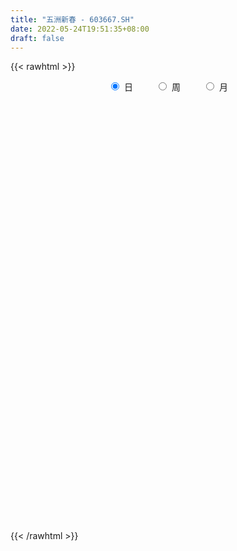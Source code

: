 ```yaml
---
title: "五洲新春 - 603667.SH"
date: 2022-05-24T19:51:35+08:00
draft: false
---
```

{{< rawhtml >}}
    <div style="text-align: center">
        <label style="padding: 1rem;"><input style="margin-right: .5rem" type="radio" name="period" value="D" checked onclick="period_change(this)">日</label>
        <label style="padding: 1rem;"><input style="margin-right: .5rem" type="radio" name="period" value="W" onclick="period_change(this)">周</label>
        <label style="padding: 1rem;"><input style="margin-right: .5rem" type="radio" name="period" value="M" onclick="period_change(this)">月</label>
    </div>
    <div id="chart" style="height: 700px;"></div> 
    <script type="text/javascript">
        const D_v = [14405.82,52917.97,49192.24,45129.7,20971.7,18508.97,27600.0,15581.62,13447.3,18030.4,18756.28,11109.2,19448.7,13834.33,9011.2,13556.2,10183.4,6916.2,11558.0,7310.43,116715.92,103038.56,59748.4,29588.2,23514.52,19154.81,28254.35,28745.58,33419.3,25445.5,22536.7,17487.7,21949.9,47291.1,23005.89,11948.7,20063.2,22358.59,62956.05,137506.8,143639.03,115797.51,101931.18,78834.49,127270.33,60724.78,45147.67,38655.55,87677.75,66988.23,188752.9,153932.84,94423.22,68390.77,105600.18,77251.92,117211.28,77795.6,61441.78,125648.78,69052.98,46258.44,71164.83,115247.39,165103.28,76749.04,100123.33,84673.54,74655.09,57621.5,48310.84,127509.66,90773.05,71768.01,68421.46,58834.39,121221.2,159727.74,144413.99,106148.09,135613.25,204538.1,256586.6,139358.23,151545.82,117431.23,102500.15,226368.03,138152.2,175245.72,306385.68,138990.87,91937.17,153923.13,125075.69,78654.95,80782.58,73475.81,79167.26,128505.95,99652.74,92617.92,101108.87,114779.03,117469.29,69537.19,65241.08,85779.36,98648.13,92018.37,74060.05,124629.48,114948.25,188255.49,78707.28,199144.47,130069.27,58090.37,391000.03,327564.67,178147.65,163516.62,185399.95,90332.07,112371.95,108102.92,112201.29,155386.48,203534.24,295074.96,228582.83,174798.24,138695.6,111360.22,183129.29,149818.96,130606.78,108710.6,72204.43,87869.4,87885.2,67922.94,57950.55,106251.03,90392.09,53342.8,75062.8,62578.93,65763.02,52215.73,25024.0,33320.59,92573.42,113912.57,68527.56,49345.76,126049.39,160986.8,84879.1,97796.12,58331.38,66887.61,90666.3,39745.7,21531.66,28214.21,87260.52,45001.8,32720.55,48735.23,30946.73,58060.11,36533.54,35031.9,43126.8,45643.3,49866.99,40322.42,56446.92,41416.29,33048.0,33981.33,29005.02,28881.48,42376.16,43085.66,33727.3,17238.34,19559.7,26478.3,24704.3,40387.56,31232.8,59823.38,72546.98,32338.19,34488.4,28455.49,29775.31,25946.62,29955.3,16342.51,24120.97,54668.14,43493.28,34289.6,30453.68,29365.0,18797.25,94621.52,46620.92,31077.09,22023.6,25930.93,19011.43,16391.3,16101.2,13757.0,19219.0,19187.4,26076.5,26017.58,24866.42,14613.0,14420.6,22494.8,32935.83,19284.14,13535.8,16270.07,12963.6,22353.35,30853.55,27646.44,27189.3,29052.0,13626.7,97829.79,56650.02,54525.8,58266.48,32699.0,21045.12,25308.14,24236.1,26490.3,94997.05,71914.59,63249.1,40955.66]
const D_histogram = [0.0,0.030760114,0.0508653871,0.0706593945,0.0727350664,0.0609226066,0.0616009224,0.0586365284,0.0439912212,0.0208030074,0.0091275608,-0.0079190114,0.0014506687,-0.0032516375,-0.0114912463,-0.0108259114,-0.0171358867,-0.0224319472,-0.0167188503,-0.0194341614,0.0342746279,0.0752596585,0.0717433808,0.045371425,0.0180783799,0.0081901486,0.0084342548,0.0149970938,0.0091877599,-0.0047307947,-0.0076753964,-0.0125043553,-0.0131273377,0.0074556046,0.0051343099,0.0000542466,0.0094656383,0.0114906424,0.0406624903,0.1145836647,0.1683824326,0.2414645831,0.2692830895,0.2455993489,0.1864877081,0.1352858279,0.087588316,0.041197142,0.0547604813,0.1299552142,0.1935925663,0.1747329807,0.1232634341,0.0467518291,0.0056737262,-0.0461546087,-0.0310612514,-0.0749368298,-0.0958662708,-0.1547047005,-0.1840889611,-0.2058155044,-0.1815673509,-0.0866026128,-0.0203798135,0.0116395038,0.0383846529,0.0399128916,0.0529061727,0.0371840919,0.0233485052,0.0879486012,0.1004827417,0.1088529944,0.0973339298,0.0820269275,0.1141007827,0.0277881681,-0.0976329986,-0.1201539533,-0.0492830124,0.0848176098,0.1402835435,0.1764206126,0.2019753206,0.1737867056,0.2406297434,0.2487506954,0.3422412061,0.494407741,0.5383159709,0.5886988693,0.4394077582,0.2560287501,0.1005187261,-0.0340678052,-0.1962702487,-0.2347289871,-0.3755950216,-0.494549928,-0.5726248961,-0.5743686226,-0.4528404044,-0.3946797619,-0.3101011098,-0.2324746064,-0.1678504413,-0.1794750473,-0.2563795874,-0.263009023,-0.278889422,-0.2467695391,-0.2801354916,-0.3483300534,-0.28146151,-0.2585226783,-0.2050191542,-0.0593908927,0.078406585,0.0494548569,0.0354556148,0.030205001,-0.0440224063,-0.0751668858,-0.1304725161,-0.1894290057,-0.1533394736,-0.0713446739,0.0895319786,0.3014235929,0.348424458,0.3730563194,0.3317484311,0.2785998633,0.2871894843,0.2874218429,0.2370763935,0.1456414211,0.0897112786,-0.0127134276,-0.1210128308,-0.1791780861,-0.2247989091,-0.1805193407,-0.1654028564,-0.1581316698,-0.1500549276,-0.1281529601,-0.1367322583,-0.1623788885,-0.1619087436,-0.1460010864,-0.0545482648,-0.0646428994,-0.0553842143,-0.0311634838,0.0216581563,0.0621463362,0.0543494424,0.00189519,-0.0381515891,-0.0739789204,-0.143405441,-0.1597255494,-0.1651525493,-0.1573474616,-0.2057551271,-0.198320914,-0.184541742,-0.1715546283,-0.1491429334,-0.1605877996,-0.1648457362,-0.1582565299,-0.1780384482,-0.1682341254,-0.1789450139,-0.1479382675,-0.0544195378,0.018618928,0.055166052,0.066161338,0.0342487986,0.0070316157,0.0243732628,0.0603825954,0.0945799994,0.110317231,0.1306383463,0.1320478811,0.1512234516,0.141893947,0.1461343317,0.1162050444,0.1248752073,0.1142418029,0.0918063369,0.0718748993,0.0288668941,-0.0302453593,-0.0726712104,-0.0748070869,-0.0737437035,-0.1165114714,-0.181691539,-0.1875269896,-0.1764928972,-0.132725282,-0.0149114244,0.05255009,0.0962826942,0.103485195,0.0973887302,0.0766725832,0.0483425015,0.035122203,0.0147546339,-0.0007623368,-0.0022130574,-0.0311423002,-0.0591144575,-0.0880765347,-0.0763731389,-0.0734442156,-0.0645139272,-0.0834138547,-0.0553968527,-0.0152700812,-0.0008925041,-0.0212746311,-0.0253122684,-0.0845683384,-0.1534371972,-0.1426846223,-0.1499120595,-0.1230161013,-0.0318276237,0.0662325015,0.1243794364,0.1880012744,0.236612958,0.2682617377,0.2850934638,0.2770661292,0.2787739988,0.2769243212,0.3405955388,0.3799549904,0.3985943097,0.3462015263]
const D_fast = [0.0,0.0384501425,0.0712717624,0.1087306184,0.1289900568,0.1324082488,0.1484867951,0.1601815332,0.1565340314,0.1385465694,0.129153013,0.110126688,0.1198590352,0.1143438197,0.1032313993,0.1011902563,0.0905963094,0.079692262,0.0812256464,0.0736517949,0.1359292412,0.1957291865,0.2101487539,0.1951196544,0.1723462042,0.1645055102,0.16685818,0.1771702924,0.1736578986,0.1585566453,0.1536931945,0.1457381467,0.1418333299,0.1642801733,0.1632424561,0.1581759545,0.1699537558,0.1748514205,0.2141888909,0.3167559815,0.4126503576,0.5460986538,0.6412379326,0.6789540293,0.6664643155,0.6490838923,0.6232834594,0.5871915708,0.6144450306,0.722128567,0.8341640606,0.8589877202,0.8383340321,0.7735103844,0.7338507131,0.6704837259,0.6778117705,0.6152019846,0.570305976,0.4727913712,0.3973848703,0.3242044508,0.3030607666,0.3763748515,0.4375026974,0.4724318907,0.508773203,0.5202796647,0.5464994889,0.5400734311,0.5320749706,0.618662217,0.6563170429,0.6919005442,0.7047149621,0.7099146917,0.7705137425,0.6911481699,0.5413187536,0.4887593105,0.5473094983,0.702614523,0.7931513426,0.8733935649,0.949442103,0.9647001644,1.091700638,1.1620092639,1.3410600761,1.6168285463,1.7953157688,1.9928733846,1.9534342131,1.8340623925,1.70368205,1.5605785673,1.3493085617,1.2521675765,1.0174027866,0.7748103982,0.5535792061,0.4082433239,0.416561441,0.3760521431,0.3831055178,0.4026133695,0.4252749244,0.3687815565,0.2277821195,0.1554004282,0.0697976737,0.0402251718,-0.0631746536,-0.2184517288,-0.2219485628,-0.2636404007,-0.2613916652,-0.1306111269,0.0267879971,0.0101999832,0.0050646449,0.0073652813,-0.0778677276,-0.1278039285,-0.2157276879,-0.3220414289,-0.3242867652,-0.260128134,-0.0768684869,0.2103790257,0.3444860053,0.4623819465,0.5040111661,0.5205125641,0.6008995561,0.6729873754,0.6819110244,0.6268864073,0.5933840844,0.4877810213,0.3492284104,0.2462686337,0.1444480834,0.1435978166,0.1173635868,0.085101856,0.0556648662,0.0455285937,0.002766231,-0.0634751214,-0.1034821624,-0.1240747768,-0.0462590213,-0.0725143808,-0.0771017493,-0.0606718898,-0.0024357105,0.0535890534,0.0593795202,0.0073990652,-0.0421856111,-0.0965076724,-0.2017855533,-0.2580370491,-0.3047521863,-0.336283964,-0.4361304113,-0.4782764266,-0.5106326902,-0.5405342335,-0.5554082719,-0.6070000881,-0.6524694588,-0.6854443849,-0.7497359153,-0.7819901238,-0.8374372659,-0.8434150864,-0.763501241,-0.6858080432,-0.6354694063,-0.6079337858,-0.6312841255,-0.6567434044,-0.6333084417,-0.5822034602,-0.5243610563,-0.4810445171,-0.4280638152,-0.3936423101,-0.3366608766,-0.3105168946,-0.2697429269,-0.2706209531,-0.2307319884,-0.2128049421,-0.2122888238,-0.2142515366,-0.2500428183,-0.3167164115,-0.3773100652,-0.3981477134,-0.4155202559,-0.4874158916,-0.598018844,-0.650736042,-0.6838251739,-0.6732388793,-0.5591528777,-0.4785538408,-0.4107505631,-0.3776767635,-0.3594260458,-0.360974047,-0.3772185033,-0.381658251,-0.3983371617,-0.4140447166,-0.4160487016,-0.4527635194,-0.495514291,-0.5464955019,-0.5538853908,-0.5693175215,-0.5765157148,-0.616269106,-0.6021013173,-0.565792066,-0.5516376149,-0.5773383998,-0.5877041041,-0.6681022588,-0.7753304169,-0.8002489975,-0.8449544497,-0.8488125167,-0.7655809451,-0.6509626945,-0.5617209005,-0.4510987439,-0.3433338207,-0.2446196066,-0.1565145146,-0.0952753169,-0.0238739476,0.043507455,0.1923275574,0.3266757566,0.4449636533,0.4791212515]
const D_slow = [0.0,0.0076900285,0.0204063753,0.0380712239,0.0562549905,0.0714856421,0.0868858727,0.1015450048,0.1125428101,0.117743562,0.1200254522,0.1180456994,0.1184083665,0.1175954572,0.1147226456,0.1120161677,0.1077321961,0.1021242093,0.0979444967,0.0930859563,0.1016546133,0.1204695279,0.1384053731,0.1497482294,0.1542678243,0.1563153615,0.1584239252,0.1621731986,0.1644701386,0.16328744,0.1613685909,0.158242502,0.1549606676,0.1568245687,0.1581081462,0.1581217079,0.1604881175,0.1633607781,0.1735264006,0.2021723168,0.244267925,0.3046340707,0.3719548431,0.4333546804,0.4799766074,0.5137980644,0.5356951434,0.5459944289,0.5596845492,0.5921733528,0.6405714943,0.6842547395,0.715070598,0.7267585553,0.7281769869,0.7166383347,0.7088730218,0.6901388144,0.6661722467,0.6274960716,0.5814738313,0.5300199552,0.4846281175,0.4629774643,0.4578825109,0.4607923869,0.4703885501,0.480366773,0.4935933162,0.5028893392,0.5087264655,0.5307136158,0.5558343012,0.5830475498,0.6073810323,0.6278877641,0.6564129598,0.6633600018,0.6389517522,0.6089132639,0.5965925108,0.6177969132,0.6528677991,0.6969729522,0.7474667824,0.7909134588,0.8510708946,0.9132585685,0.99881887,1.1224208053,1.256999798,1.4041745153,1.5140264549,1.5780336424,1.6031633239,1.5946463726,1.5455788104,1.4868965636,1.3929978082,1.2693603262,1.1262041022,0.9826119465,0.8694018454,0.770731905,0.6932066275,0.6350879759,0.5931253656,0.5482566038,0.4841617069,0.4184094512,0.3486870957,0.2869947109,0.216960838,0.1298783246,0.0595129472,-0.0051177224,-0.056372511,-0.0712202342,-0.0516185879,-0.0392548737,-0.03039097,-0.0228397197,-0.0338453213,-0.0526370427,-0.0852551718,-0.1326124232,-0.1709472916,-0.1887834601,-0.1664004654,-0.0910445672,-0.0039384527,0.0893256271,0.1722627349,0.2419127008,0.3137100718,0.3855655325,0.4448346309,0.4812449862,0.5036728058,0.5004944489,0.4702412412,0.4254467197,0.3692469925,0.3241171573,0.2827664432,0.2432335257,0.2057197938,0.1736815538,0.1394984892,0.0989037671,0.0584265812,0.0219263096,0.0082892434,-0.0078714814,-0.021717535,-0.0295084059,-0.0240938669,-0.0085572828,0.0050300778,0.0055038753,-0.004034022,-0.0225287521,-0.0583801123,-0.0983114997,-0.139599637,-0.1789365024,-0.2303752842,-0.2799555127,-0.3260909482,-0.3689796053,-0.4062653386,-0.4464122885,-0.4876237225,-0.527187855,-0.5716974671,-0.6137559984,-0.6584922519,-0.6954768188,-0.7090817033,-0.7044269712,-0.6906354583,-0.6740951238,-0.6655329241,-0.6637750202,-0.6576817045,-0.6425860556,-0.6189410558,-0.591361748,-0.5587021614,-0.5256901912,-0.4878843283,-0.4524108415,-0.4158772586,-0.3868259975,-0.3556071957,-0.3270467449,-0.3040951607,-0.2861264359,-0.2789097124,-0.2864710522,-0.3046388548,-0.3233406265,-0.3417765524,-0.3709044203,-0.416327305,-0.4632090524,-0.5073322767,-0.5405135972,-0.5442414533,-0.5311039308,-0.5070332573,-0.4811619585,-0.456814776,-0.4376466302,-0.4255610048,-0.416780454,-0.4130917956,-0.4132823798,-0.4138356441,-0.4216212192,-0.4363998336,-0.4584189672,-0.4775122519,-0.4958733059,-0.5120017877,-0.5328552513,-0.5467044645,-0.5505219848,-0.5507451108,-0.5560637686,-0.5623918357,-0.5835339203,-0.6218932196,-0.6575643752,-0.6950423901,-0.7257964154,-0.7337533214,-0.717195196,-0.6861003369,-0.6391000183,-0.5799467788,-0.5128813443,-0.4416079784,-0.3723414461,-0.3026479464,-0.2334168661,-0.1482679814,-0.0532792338,0.0463693436,0.1329197252]
const D_data = [['2021-05-13', 8.3409, 8.2425, 8.1933, 8.4097],['2021-05-14', 8.3015, 8.7245, 8.2425, 8.813],['2021-05-17', 8.8032, 8.7638, 8.6163, 9.0687],['2021-05-18', 8.636, 8.9212, 8.4589, 9.0294],['2021-05-19', 8.8622, 8.8228, 8.7638, 8.9901],['2021-05-20', 8.7638, 8.6851, 8.6753, 8.9114],['2021-05-21', 8.6753, 8.872, 8.5769, 8.9802],['2021-05-24', 8.8524, 8.8819, 8.754, 8.9999],['2021-05-25', 8.872, 8.7442, 8.7147, 8.8819],['2021-05-26', 8.7933, 8.5769, 8.5769, 8.7933],['2021-05-27', 8.5868, 8.6556, 8.5179, 8.7245],['2021-05-28', 8.6261, 8.5278, 8.5081, 8.6753],['2021-05-31', 8.5278, 8.8524, 8.4786, 8.9114],['2021-06-01', 8.8622, 8.7048, 8.6851, 8.8622],['2021-06-02', 8.7835, 8.636, 8.5868, 8.7835],['2021-06-03', 8.636, 8.7343, 8.5868, 8.8425],['2021-06-04', 8.7442, 8.636, 8.5966, 8.7442],['2021-06-07', 8.5966, 8.6163, 8.5573, 8.695],['2021-06-08', 8.6261, 8.754, 8.6261, 8.7933],['2021-06-09', 8.695, 8.6556, 8.6261, 8.7343],['2021-06-10', 8.6556, 9.5212, 8.6556, 9.5212],['2021-06-11', 9.5212, 9.6786, 9.413, 9.9835],['2021-06-15', 9.67, 9.3, 8.71, 9.73],['2021-06-16', 9.41, 9.0, 8.93, 9.42],['2021-06-17', 8.94, 8.89, 8.87, 9.17],['2021-06-18', 8.88, 9.04, 8.76, 9.09],['2021-06-21', 9.05, 9.17, 9.01, 9.28],['2021-06-22', 9.17, 9.3, 9.1, 9.38],['2021-06-23', 9.19, 9.18, 9.14, 9.51],['2021-06-24', 9.16, 9.05, 8.98, 9.16],['2021-06-25', 9.0, 9.16, 8.9, 9.26],['2021-06-28', 9.11, 9.13, 9.07, 9.25],['2021-06-29', 9.2, 9.18, 9.06, 9.36],['2021-06-30', 9.2, 9.52, 9.15, 9.59],['2021-07-01', 9.58, 9.31, 9.31, 9.6],['2021-07-02', 9.35, 9.28, 9.24, 9.43],['2021-07-05', 9.27, 9.5, 9.24, 9.55],['2021-07-06', 9.49, 9.47, 9.4, 9.64],['2021-07-07', 9.42, 9.94, 9.4, 9.98],['2021-07-08', 10.18, 10.87, 10.16, 10.88],['2021-07-09', 10.36, 11.11, 10.35, 11.4],['2021-07-12', 11.12, 11.9, 11.12, 12.08],['2021-07-13', 11.67, 11.86, 11.4, 12.04],['2021-07-14', 11.67, 11.49, 11.4, 12.19],['2021-07-15', 11.52, 11.06, 10.44, 11.69],['2021-07-16', 11.13, 11.06, 10.81, 11.27],['2021-07-19', 11.08, 11.0, 10.8, 11.3],['2021-07-20', 10.87, 10.89, 10.66, 10.99],['2021-07-21', 10.89, 11.67, 10.72, 11.85],['2021-07-22', 11.62, 12.84, 11.6, 12.84],['2021-07-23', 13.17, 13.29, 12.35, 13.47],['2021-07-26', 13.24, 12.62, 12.18, 13.24],['2021-07-27', 12.54, 12.24, 12.04, 12.8],['2021-07-28', 11.88, 11.75, 11.08, 12.18],['2021-07-29', 11.87, 12.0, 11.2, 12.0],['2021-07-30', 12.08, 11.7, 11.7, 12.47],['2021-08-02', 11.65, 12.51, 11.5, 12.69],['2021-08-03', 12.44, 11.75, 11.7, 12.51],['2021-08-04', 11.64, 11.89, 11.58, 11.96],['2021-08-05', 11.85, 11.19, 10.84, 11.85],['2021-08-06', 11.18, 11.27, 10.92, 11.39],['2021-08-09', 11.18, 11.15, 11.06, 11.33],['2021-08-10', 11.1, 11.65, 11.01, 11.68],['2021-08-11', 11.73, 12.82, 11.73, 12.82],['2021-08-12', 13.52, 12.92, 12.39, 13.52],['2021-08-13', 13.22, 12.82, 12.6, 13.35],['2021-08-16', 12.85, 13.0, 12.8, 13.47],['2021-08-17', 12.94, 12.86, 12.67, 13.5],['2021-08-18', 12.82, 13.15, 12.82, 13.48],['2021-08-19', 13.19, 12.89, 12.58, 13.24],['2021-08-20', 12.86, 12.93, 12.48, 13.15],['2021-08-23', 13.25, 14.17, 13.03, 14.18],['2021-08-24', 14.25, 13.88, 13.72, 14.3],['2021-08-25', 13.98, 14.05, 13.64, 14.26],['2021-08-26', 14.06, 13.96, 13.81, 14.44],['2021-08-27', 13.95, 14.0, 13.75, 14.14],['2021-08-30', 14.3, 14.81, 14.03, 14.84],['2021-08-31', 14.8, 13.33, 13.33, 14.8],['2021-09-01', 13.0, 12.33, 12.28, 13.24],['2021-09-02', 12.34, 13.22, 12.33, 13.33],['2021-09-03', 13.28, 14.54, 13.28, 14.54],['2021-09-06', 15.62, 15.99, 15.11, 15.99],['2021-09-07', 16.5, 15.7, 15.21, 16.88],['2021-09-08', 16.25, 15.93, 15.55, 16.37],['2021-09-09', 15.88, 16.22, 15.79, 17.28],['2021-09-10', 16.65, 15.8, 15.5, 16.87],['2021-09-13', 16.21, 17.38, 16.21, 17.38],['2021-09-14', 17.9, 17.17, 17.0, 18.56],['2021-09-15', 17.69, 18.89, 16.85, 18.89],['2021-09-16', 19.68, 20.78, 19.28, 20.78],['2021-09-17', 20.39, 20.54, 19.22, 21.84],['2021-09-22', 20.85, 21.52, 19.82, 21.66],['2021-09-23', 21.01, 19.37, 19.37, 21.34],['2021-09-24', 19.25, 18.54, 17.74, 19.36],['2021-09-27', 18.54, 18.34, 17.6, 19.15],['2021-09-28', 18.04, 18.07, 17.55, 18.58],['2021-09-29', 17.69, 17.05, 17.05, 18.4],['2021-09-30', 17.3, 18.1, 17.22, 18.3],['2021-10-08', 18.02, 16.29, 16.29, 18.02],['2021-10-11', 15.99, 15.7, 15.59, 17.28],['2021-10-12', 15.7, 15.42, 15.16, 16.48],['2021-10-13', 15.52, 15.85, 14.94, 16.24],['2021-10-14', 16.36, 17.44, 15.4, 17.44],['2021-10-15', 17.0, 16.91, 16.25, 17.8],['2021-10-18', 16.75, 17.45, 16.65, 17.86],['2021-10-19', 17.3, 17.68, 16.86, 17.86],['2021-10-20', 17.54, 17.83, 17.48, 18.5],['2021-10-21', 17.92, 16.96, 16.89, 18.1],['2021-10-22', 17.3, 15.8, 15.6, 17.3],['2021-10-25', 15.8, 16.31, 15.69, 16.51],['2021-10-26', 16.09, 15.97, 15.72, 16.9],['2021-10-27', 15.88, 16.45, 15.36, 16.75],['2021-10-28', 16.01, 15.45, 15.06, 16.3],['2021-10-29', 15.53, 14.51, 14.1, 15.78],['2021-11-01', 14.42, 15.96, 14.36, 15.96],['2021-11-02', 16.05, 15.44, 14.96, 17.05],['2021-11-03', 15.67, 15.84, 15.55, 16.33],['2021-11-04', 16.97, 17.42, 16.39, 17.42],['2021-11-05', 19.16, 18.09, 17.68, 19.16],['2021-11-08', 17.1, 16.34, 16.28, 17.36],['2021-11-09', 16.32, 16.44, 16.31, 17.28],['2021-11-10', 16.36, 16.52, 15.77, 16.76],['2021-11-11', 16.0, 15.43, 15.19, 16.19],['2021-11-12', 15.4, 15.63, 15.27, 15.75],['2021-11-15', 15.59, 15.0, 14.93, 16.0],['2021-11-16', 14.67, 14.5, 14.4, 14.98],['2021-11-17', 14.51, 15.47, 14.51, 15.6],['2021-11-18', 15.42, 16.25, 15.33, 16.47],['2021-11-19', 16.01, 17.88, 15.98, 17.88],['2021-11-22', 18.85, 19.67, 18.69, 19.67],['2021-11-23', 19.59, 18.56, 18.49, 19.67],['2021-11-24', 19.01, 18.77, 18.4, 19.1],['2021-11-25', 18.84, 18.2, 18.17, 19.18],['2021-11-26', 18.41, 18.07, 17.67, 18.46],['2021-11-29', 17.75, 18.99, 17.58, 19.25],['2021-11-30', 18.86, 19.19, 18.55, 19.25],['2021-12-01', 18.94, 18.69, 18.6, 19.88],['2021-12-02', 18.69, 18.01, 17.99, 18.81],['2021-12-03', 18.3, 18.22, 17.91, 18.58],['2021-12-06', 18.25, 17.31, 17.26, 18.4],['2021-12-07', 17.48, 16.68, 16.56, 17.64],['2021-12-08', 16.87, 16.8, 16.5, 17.13],['2021-12-09', 16.66, 16.57, 16.33, 16.85],['2021-12-10', 16.44, 17.58, 16.41, 17.96],['2021-12-13', 17.4, 17.28, 16.72, 17.84],['2021-12-14', 17.28, 17.15, 16.87, 17.48],['2021-12-15', 17.2, 17.11, 17.1, 17.88],['2021-12-16', 17.0, 17.28, 16.97, 17.74],['2021-12-17', 17.34, 16.85, 16.84, 17.4],['2021-12-20', 16.7, 16.44, 16.34, 17.0],['2021-12-21', 16.44, 16.58, 16.33, 16.67],['2021-12-22', 16.7, 16.7, 16.42, 16.9],['2021-12-23', 16.82, 17.86, 16.49, 18.08],['2021-12-24', 17.86, 16.76, 16.64, 18.34],['2021-12-27', 16.5, 16.95, 16.02, 17.36],['2021-12-28', 16.95, 17.19, 16.61, 17.28],['2021-12-29', 17.09, 17.75, 17.09, 18.74],['2021-12-30', 18.19, 17.88, 17.83, 18.88],['2021-12-31', 18.3, 17.41, 17.31, 18.33],['2022-01-04', 17.41, 16.71, 16.34, 17.47],['2022-01-05', 16.67, 16.6, 16.33, 17.27],['2022-01-06', 16.48, 16.4, 16.21, 16.73],['2022-01-07', 16.58, 15.6, 15.6, 16.58],['2022-01-10', 15.61, 15.9, 15.3, 15.96],['2022-01-11', 15.81, 15.83, 15.75, 16.08],['2022-01-12', 15.74, 15.85, 15.65, 16.01],['2022-01-13', 15.9, 14.86, 14.86, 15.95],['2022-01-14', 14.82, 15.25, 14.8, 15.39],['2022-01-17', 15.13, 15.19, 15.13, 15.43],['2022-01-18', 15.24, 15.06, 14.86, 15.43],['2022-01-19', 15.19, 15.09, 14.8, 15.34],['2022-01-20', 15.09, 14.51, 14.32, 15.1],['2022-01-21', 14.49, 14.36, 14.0, 14.49],['2022-01-24', 14.36, 14.3, 14.07, 14.5],['2022-01-25', 14.13, 13.72, 13.66, 14.41],['2022-01-26', 13.77, 13.84, 13.53, 14.2],['2022-01-27', 13.69, 13.35, 13.19, 13.85],['2022-01-28', 13.38, 13.7, 13.16, 14.13],['2022-02-07', 13.97, 14.64, 13.77, 14.8],['2022-02-08', 14.66, 14.72, 14.05, 14.8],['2022-02-09', 14.58, 14.49, 14.34, 14.79],['2022-02-10', 14.46, 14.25, 14.05, 14.71],['2022-02-11', 14.12, 13.6, 13.56, 14.12],['2022-02-14', 13.62, 13.42, 13.31, 13.71],['2022-02-15', 13.46, 13.87, 13.31, 14.06],['2022-02-16', 14.01, 14.19, 13.67, 14.39],['2022-02-17', 14.19, 14.33, 14.11, 14.54],['2022-02-18', 14.16, 14.23, 14.07, 14.35],['2022-02-21', 14.22, 14.4, 14.01, 14.45],['2022-02-22', 14.42, 14.25, 14.06, 14.65],['2022-02-23', 14.4, 14.57, 14.22, 14.58],['2022-02-24', 14.61, 14.29, 14.08, 14.96],['2022-02-25', 14.29, 14.5, 14.29, 14.75],['2022-02-28', 14.4, 14.05, 13.98, 14.59],['2022-03-01', 14.05, 14.52, 14.05, 14.8],['2022-03-02', 14.49, 14.32, 14.23, 14.62],['2022-03-03', 14.35, 14.12, 14.01, 14.44],['2022-03-04', 14.04, 14.06, 14.0, 14.2],['2022-03-07', 14.05, 13.6, 13.5, 14.05],['2022-03-08', 13.5, 13.08, 12.93, 13.67],['2022-03-09', 13.16, 12.93, 12.13, 13.2],['2022-03-10', 13.24, 13.21, 13.01, 13.31],['2022-03-11', 13.03, 13.14, 12.64, 13.25],['2022-03-14', 13.14, 12.35, 12.18, 13.15],['2022-03-15', 12.19, 11.6, 11.6, 12.29],['2022-03-16', 11.71, 11.94, 11.3, 11.98],['2022-03-17', 12.05, 11.95, 11.92, 12.48],['2022-03-18', 11.88, 12.31, 11.88, 12.35],['2022-03-21', 12.47, 13.54, 12.47, 13.54],['2022-03-22', 14.25, 13.35, 13.2, 14.25],['2022-03-23', 13.44, 13.34, 13.25, 13.82],['2022-03-24', 13.34, 13.03, 13.0, 13.41],['2022-03-25', 13.03, 12.88, 12.82, 13.16],['2022-03-28', 12.76, 12.63, 12.49, 12.87],['2022-03-29', 12.77, 12.39, 12.28, 12.79],['2022-03-30', 12.44, 12.44, 12.27, 12.55],['2022-03-31', 12.44, 12.22, 12.17, 12.54],['2022-04-01', 12.19, 12.13, 12.03, 12.24],['2022-04-06', 12.13, 12.2, 11.96, 12.24],['2022-04-07', 12.16, 11.7, 11.68, 12.18],['2022-04-08', 11.7, 11.46, 11.38, 11.84],['2022-04-11', 11.6, 11.17, 11.08, 11.6],['2022-04-12', 11.09, 11.5, 10.96, 11.56],['2022-04-13', 11.33, 11.3, 11.23, 11.55],['2022-04-14', 11.5, 11.28, 11.2, 11.5],['2022-04-15', 11.29, 10.77, 10.75, 11.3],['2022-04-18', 10.76, 11.25, 10.51, 11.44],['2022-04-19', 11.2, 11.48, 11.15, 11.59],['2022-04-20', 11.43, 11.22, 11.11, 11.58],['2022-04-21', 11.17, 10.68, 10.66, 11.25],['2022-04-22', 10.65, 10.72, 10.46, 10.83],['2022-04-25', 10.58, 9.73, 9.66, 10.58],['2022-04-26', 9.69, 9.08, 8.97, 9.73],['2022-04-27', 9.0, 9.71, 8.82, 9.74],['2022-04-28', 9.65, 9.28, 9.17, 9.68],['2022-04-29', 9.29, 9.55, 9.2, 9.6],['2022-05-05', 9.77, 10.51, 9.68, 10.51],['2022-05-06', 10.7, 11.02, 10.2, 11.49],['2022-05-09', 10.68, 10.92, 10.42, 11.12],['2022-05-10', 10.63, 11.35, 10.58, 11.4],['2022-05-11', 11.49, 11.55, 11.22, 12.23],['2022-05-12', 11.65, 11.68, 11.41, 11.73],['2022-05-13', 11.89, 11.78, 11.66, 12.0],['2022-05-16', 12.01, 11.66, 11.54, 12.02],['2022-05-17', 11.79, 11.94, 11.51, 11.95],['2022-05-18', 11.75, 12.08, 11.75, 12.24],['2022-05-19', 11.81, 13.29, 11.8, 13.29],['2022-05-20', 13.02, 13.54, 13.02, 13.82],['2022-05-23', 13.35, 13.75, 13.04, 13.88],['2022-05-24', 13.59, 13.08, 13.0, 13.86]]
const W_v = [70626.09,116690.54,100721.65,92152.46,60075.75,81933.46,177800.44,219035.65,82619.45,107714.39,98508.25,91406.62,59938.47,66787.85,54513.96,75274.76,58524.64,71739.69,87388.54,99656.21,41011.46,87317.13,83930.48,125383.85,110532.5,57214.83,77964.74,71420.07,55833.61,62567.98,52821.26,51001.98,29832.68,27637.99,22658.39,30298.0,13172.02,47913.78,20048.0,18540.26,16465.21,97389.39,54728.94,28215.18,19084.66,21503.0,26243.56,44543.42,251510.14,100401.28,86198.4,410522.92,272071.55,218707.33,120233.11,76573.17,62610.14,41961.64,47625.99,40638.04,223169.79,732540.1699999999,582017.74,265611.32,221215.16,206950.85,201785.53,145351.33,222194.98,191194.87,132109.11,174480.41,109326.57,115131.1,106558.38,39244.29,85399.66,125514.28,78484.57,92386.76,73312.23,218916.2,206427.54,258175.2,277915.16,263425.3100000001,124736.87,127385.4,154258.7,140384.04,118035.9,37714.0,100828.78,71777.78,54024.56,84991.51,47487.34,63911.18,66292.83,111262.92,65565.07,39237.09,30931.57,34046.82,61824.13,58192.0,33669.69,37404.55,63889.06,76588.92,69237.28,112185.02,81929.91,14919.34,59427.06,68217.97,93498.33,69008.36,74885.81,158033.03,60885.26,60093.03,54649.83,80034.06,120452.44,357826.06,727828.1799999999,728123.0699999999,279369.94,197805.75,218674.47,217954.93,543505.3,387447.35,467078.05,241110.81,134589.68,94387.51,118031.81,90984.59,77643.8,69666.4,67079.14,34862.01,50208.08,65862.79,188219.81,294570.54,196205.1,230360.0,112727.31,206783.58,299474.7499999999,230131.11,157665.45,137088.22,170358.25,217135.0,245294.06,153254.66,154267.6,178872.87,86235.45,76171.44,29215.31,9158.29,246340.43,345163.49,392219.37,165921.75,152611.85,135533.93,209013.46,149247.89,128197.32,81758.85,88281.86,77163.0,84966.37,93848.18,54808.6,44661.42,63118.35,32990.76,28552.16,76199.21,60927.79,65217.42,85202.14,83342.92,91436.32,83614.4,127445.76,131488.0,73162.5,63786.2,119951.94,161402.61,76924.8,66033.83,245539.11,132005.93,138401.43,121683.29,386523.67,484558.29,427222.1,499598.93,451150.42,474522.98,365384.2999999999,417306.5700000001,667124.27,869459.98,948651.78,384851.17,357989.03,79167.26,536664.51,436675.05,593911.6399999999,857011.42,944960.96,691596.88,948511.85,644470.0600000001,407879.12,347139.64,317046.31,489788.61,313681.41,221753.89,206996.16,213991.41,193897.56,165308.94,142362.66,227652.44,126140.71,192269.7,213140.38,91191.86,64482.9,102412.4,94989.44,137094.64,111456.49,223186.42,242946.18,104204.76]
const W_histogram = [0.0,-0.0883108832,-0.2544502147,-0.3394535198,-0.3774794191,-0.4546700781,-0.2600044492,-0.3319818422,-0.4295459454,-0.3916899346,-0.347164219,-0.3251897476,-0.2834204391,-0.1932310588,-0.177729325,-0.2579876216,-0.2551719124,-0.2195471726,-0.1271815515,-0.045010997,0.0293087198,0.114898539,0.2073793298,0.3693771113,0.4387751124,0.4844113613,0.5304329621,0.4640931769,0.3306599234,0.2639954474,0.1848288661,0.0791166974,0.0134114271,0.0375625827,0.0081540299,-0.0130071773,-0.0416000997,-0.0627210775,-0.0829438484,-0.0954066775,-0.0732829862,-0.1481600217,-0.1820334515,-0.1944296987,-0.1890614589,-0.179282448,-0.1739968223,-0.2246000934,-0.4488014757,-0.559151342,-0.5965066437,-0.4273735493,-0.3803782979,-0.3337267944,-0.3233542388,-0.2746134216,-0.2513995639,-0.2008016218,-0.1575516635,-0.0894490394,0.0921878793,0.2242751548,0.2762611552,0.1842120793,0.0684166117,0.0371317342,0.0471105211,0.0551740603,0.1121535458,0.1127127544,0.1355307649,0.1545024516,0.1636858985,0.174935508,0.1641682929,0.1705517351,0.1948047154,0.2056192904,0.2063754816,0.2015234142,0.2188867383,0.2656512919,0.3012452521,0.3254791677,0.4177872223,0.4166879056,0.37002453,0.3579255236,0.3082013392,0.2844448606,0.2130290618,0.1361104054,0.0715261829,0.0245261889,-0.0241181663,-0.0362097261,-0.0693020053,-0.0678305772,-0.0514526939,-0.0451333027,-0.0219831378,-0.022032535,-0.0279675412,-0.0193796295,-0.0107040594,-0.042991972,-0.0511926909,-0.041911501,-0.0405073048,-0.0132805727,0.0145986107,0.0272436159,0.0216188143,0.0263141375,0.0310261621,0.0268155432,0.0288570079,0.021115025,0.0235913953,0.0206038322,0.0370522313,0.0401343038,0.0462769762,0.0588244499,0.0702931862,0.1805627729,0.2340306971,0.2424081367,0.2264524196,0.1617420835,0.0737981873,0.0255499774,0.0667670041,0.0276781196,0.0497075044,0.007925472,-0.0415517819,-0.0740951494,-0.0960005423,-0.1031064648,-0.1076998014,-0.1151587617,-0.1256046887,-0.1186392307,-0.1162290672,-0.114078529,-0.0658160384,-0.027930834,0.0027530427,0.0461538484,0.0487751286,0.0406489805,0.0637850767,0.0662351373,0.0560719869,0.073565241,0.0777990105,0.0934061499,0.0969164376,0.1037290906,0.0900583939,0.0665621622,0.043641723,-0.0029216304,-0.0398902777,-0.0481074416,0.0130929676,0.0750107105,0.0341568249,0.0182029615,-0.0108457351,-0.0038796472,0.0039692334,-0.0175583543,-0.0575808386,-0.0787205847,-0.1143512989,-0.1368591835,-0.1716097605,-0.1886041379,-0.1900087039,-0.1961961489,-0.1951967776,-0.1667025101,-0.1233459501,-0.0889838618,-0.0524383523,-0.0194667859,0.0277878265,0.0563484076,0.0709345148,0.1135005757,0.1447443969,0.1537455555,0.1486149661,0.1584057622,0.1848369845,0.2016840747,0.1798020402,0.163253739,0.2101751445,0.186649147,0.1681880222,0.1534858897,0.2506889105,0.2923877919,0.4419496922,0.4064869926,0.3300154957,0.3574560435,0.3558760185,0.396643132,0.4270881404,0.4944427732,0.8023593374,0.8129541713,0.7343407746,0.5148305207,0.3724194569,0.1745447172,-0.0596056613,0.0067095185,-0.127599644,-0.0797435271,-0.0515010749,-0.0394679289,-0.0885512584,-0.1789099451,-0.2491513975,-0.2553086465,-0.3773859382,-0.4716862454,-0.577019569,-0.6677532198,-0.7073198341,-0.6645427743,-0.5938564707,-0.5533397088,-0.5632278924,-0.5971632642,-0.5536862143,-0.5469450503,-0.5572305995,-0.577655289,-0.5612044013,-0.5926996839,-0.4827661476,-0.3341608848,-0.1045277823,0.02241728]
const W_fast = [0.0,-0.110388604,-0.3401404891,-0.5100071742,-0.6424029283,-0.8332611068,-0.7035965902,-0.8585694437,-1.0635200333,-1.1235865062,-1.1658518453,-1.2251748107,-1.254260612,-1.2123789964,-1.2413095939,-1.3860647959,-1.4470420649,-1.4663041181,-1.405733885,-1.3348160797,-1.2531691829,-1.138854729,-0.9945291057,-0.7401870464,-0.5610952672,-0.3943561779,-0.2157263367,-0.1660428276,-0.2168111003,-0.2174767144,-0.2504360792,-0.3363690735,-0.398721487,-0.3651796858,-0.3925497311,-0.4169627327,-0.45595568,-0.4927569272,-0.5337156602,-0.5700301586,-0.5662272139,-0.6781442548,-0.7575260475,-0.8185297193,-0.8604268443,-0.8954684454,-0.9336820252,-1.0404353197,-1.376837071,-1.6269747727,-1.8134567354,-1.7511670282,-1.7992663514,-1.8360465464,-1.9065125505,-1.9264250888,-1.966061122,-1.9656635854,-1.961801543,-1.9160611787,-1.7113772902,-1.523221226,-1.4021699367,-1.4481659928,-1.5468573076,-1.5688592515,-1.5471028343,-1.52524578,-1.440227908,-1.4114905108,-1.3547898092,-1.2971925095,-1.247087588,-1.1921041015,-1.1618292434,-1.1128078674,-1.0398537083,-0.9776343106,-0.925284249,-0.8797554629,-0.8076704543,-0.6944930777,-0.5835878045,-0.477984097,-0.2812292367,-0.1781565771,-0.1323138201,-0.0549314456,-0.0276052953,0.0197494413,0.0015909079,-0.0413001471,-0.0880028239,-0.1288712707,-0.1835451675,-0.2046891588,-0.2551069393,-0.2705931555,-0.2670784457,-0.2720423802,-0.2543879997,-0.2599455307,-0.2728724222,-0.2691294178,-0.2631298626,-0.3061657682,-0.3271646599,-0.3283613452,-0.3370839751,-0.3131773863,-0.2816485502,-0.262192641,-0.262412739,-0.2511388815,-0.2386703164,-0.2361770495,-0.2269213327,-0.2293845594,-0.2210103403,-0.2188469454,-0.1931354884,-0.18001984,-0.1623079235,-0.1350543374,-0.1060123045,0.0493979754,0.1613735739,0.2303530477,0.2710104354,0.2467356203,0.1772412709,0.1353805553,0.193289333,0.1611199785,0.1955762394,0.155775575,0.0959103755,0.0448432207,-0.0010623077,-0.0339448464,-0.0654631334,-0.1017117842,-0.1435588833,-0.166253233,-0.1929003363,-0.2192694304,-0.1874609494,-0.1565584534,-0.1251863161,-0.0702470482,-0.055431986,-0.0533958889,-0.0143135235,0.0046953214,0.0085501678,0.0444347321,0.0681182542,0.107076931,0.1348163282,0.1675612538,0.1764051557,0.1695494644,0.157539456,0.110245695,0.0633044783,0.043060454,0.107534105,0.1882045256,0.1558898463,0.1444867232,0.1127265928,0.1187227689,0.1275639579,0.1016467816,0.0472290876,0.0064091953,-0.0578093436,-0.114532024,-0.1921850412,-0.256330453,-0.305237195,-0.3604736773,-0.4082735004,-0.4214548604,-0.4089347879,-0.3968186651,-0.3733827437,-0.3452778737,-0.2910763046,-0.2484286217,-0.2161088858,-0.1451676809,-0.0777377605,-0.0303002131,0.0017229391,0.0511151758,0.1237556441,0.191023753,0.2140922286,0.2383573621,0.3378225538,0.360958843,0.3845447237,0.4082140636,0.5680893121,0.6828851415,0.9429344648,1.0090935134,1.0151258904,1.1319304491,1.2193194287,1.3592473252,1.4964643686,1.6874296948,2.1959360934,2.4097694701,2.514741267,2.4239386434,2.3746324437,2.2203938833,1.9713420895,2.0393346489,1.8731255755,1.9010458106,1.916412994,1.9185791578,1.8473580137,1.7122718407,1.579742539,1.5097581283,1.2933343521,1.0811124836,0.8315242677,0.573852312,0.3574557392,0.2340971053,0.1563192913,0.0585011259,-0.0921940307,-0.2754202185,-0.3703647222,-0.5003598209,-0.6499530198,-0.8147915316,-0.9386417442,-1.1183119479,-1.1290699485,-1.0640049068,-0.8605037499,-0.7279543677]
const W_slow = [0.0,-0.0220777208,-0.0856902745,-0.1705536544,-0.2649235092,-0.3785910287,-0.443592141,-0.5265876016,-0.6339740879,-0.7318965715,-0.8186876263,-0.8999850632,-0.970840173,-1.0191479376,-1.0635802689,-1.1280771743,-1.1918701524,-1.2467569456,-1.2785523334,-1.2898050827,-1.2824779027,-1.253753268,-1.2019084355,-1.1095641577,-0.9998703796,-0.8787675393,-0.7461592988,-0.6301360045,-0.5474710237,-0.4814721618,-0.4352649453,-0.415485771,-0.4121329142,-0.4027422685,-0.400703761,-0.4039555553,-0.4143555803,-0.4300358497,-0.4507718118,-0.4746234811,-0.4929442277,-0.5299842331,-0.575492596,-0.6241000207,-0.6713653854,-0.7161859974,-0.759685203,-0.8158352263,-0.9280355952,-1.0678234307,-1.2169500917,-1.323793479,-1.4188880535,-1.502319752,-1.5831583117,-1.6518116672,-1.7146615581,-1.7648619636,-1.8042498795,-1.8266121393,-1.8035651695,-1.7474963808,-1.678431092,-1.6323780722,-1.6152739192,-1.6059909857,-1.5942133554,-1.5804198403,-1.5523814539,-1.5242032653,-1.490320574,-1.4516949611,-1.4107734865,-1.3670396095,-1.3259975363,-1.2833596025,-1.2346584237,-1.1832536011,-1.1316597307,-1.0812788771,-1.0265571925,-0.9601443696,-0.8848330566,-0.8034632646,-0.6990164591,-0.5948444827,-0.5023383502,-0.4128569693,-0.3358066345,-0.2646954193,-0.2114381539,-0.1774105525,-0.1595290068,-0.1533974596,-0.1594270011,-0.1684794327,-0.185804934,-0.2027625783,-0.2156257518,-0.2269090775,-0.2324048619,-0.2379129957,-0.244904881,-0.2497497883,-0.2524258032,-0.2631737962,-0.2759719689,-0.2864498442,-0.2965766704,-0.2998968136,-0.2962471609,-0.2894362569,-0.2840315533,-0.277453019,-0.2696964784,-0.2629925927,-0.2557783407,-0.2504995844,-0.2446017356,-0.2394507775,-0.2301877197,-0.2201541438,-0.2085848997,-0.1938787873,-0.1763054907,-0.1311647975,-0.0726571232,-0.012055089,0.0445580159,0.0849935368,0.1034430836,0.1098305779,0.1265223289,0.1334418589,0.145868735,0.147850103,0.1374621575,0.1189383701,0.0949382346,0.0691616184,0.042236668,0.0134469776,-0.0179541946,-0.0476140023,-0.0766712691,-0.1051909013,-0.121644911,-0.1286276194,-0.1279393588,-0.1164008967,-0.1042071145,-0.0940448694,-0.0780986002,-0.0615398159,-0.0475218192,-0.0291305089,-0.0096807563,0.0136707812,0.0378998906,0.0638321632,0.0863467617,0.1029873023,0.113897733,0.1131673254,0.103194756,0.0911678956,0.0944411375,0.1131938151,0.1217330213,0.1262837617,0.1235723279,0.1226024161,0.1235947245,0.1192051359,0.1048099263,0.0851297801,0.0565419553,0.0223271595,-0.0205752807,-0.0677263151,-0.1152284911,-0.1642775283,-0.2130767227,-0.2547523503,-0.2855888378,-0.3078348032,-0.3209443913,-0.3258110878,-0.3188641312,-0.3047770293,-0.2870434006,-0.2586682566,-0.2224821574,-0.1840457685,-0.146892027,-0.1072905865,-0.0610813403,-0.0106603217,0.0342901884,0.0751036231,0.1276474093,0.174309696,0.2163567015,0.254728174,0.3174004016,0.3904973496,0.5009847726,0.6026065208,0.6851103947,0.7744744056,0.8634434102,0.9626041932,1.0693762283,1.1929869216,1.3935767559,1.5968152988,1.7804004924,1.9091081226,2.0022129868,2.0458491661,2.0309477508,2.0326251304,2.0007252194,1.9807893377,1.9679140689,1.9580470867,1.9359092721,1.8911817858,1.8288939365,1.7650667748,1.6707202903,1.552798729,1.4085438367,1.2416055318,1.0647755732,0.8986398797,0.750175762,0.6118408348,0.4710338617,0.3217430456,0.1833214921,0.0465852295,-0.0927224204,-0.2371362426,-0.377437343,-0.5256122639,-0.6463038009,-0.729844022,-0.7559759676,-0.7503716476]
const W_data = [['2017-04-07', 21.4765, 21.5193, 21.4337, 22.4322],['2017-04-14', 21.505, 20.1355, 19.7361, 21.6833],['2017-04-21', 20.0, 18.3238, 18.0884, 20.0],['2017-04-28', 18.2668, 18.4023, 17.3181, 18.7518],['2017-05-05', 18.4023, 18.3381, 18.2596, 18.8873],['2017-05-12', 18.1027, 17.1541, 16.1769, 18.1027],['2017-05-19', 17.1683, 20.535, 16.7261, 21.2197],['2017-05-26', 20.6419, 17.2183, 16.1912, 20.6419],['2017-06-02', 17.8245, 16.0485, 15.3495, 17.9886],['2017-06-09', 16.184, 17.1565, 16.0628, 18.4338],['2017-06-16', 16.9987, 17.0561, 16.1807, 17.544],['2017-06-23', 16.9341, 16.561, 16.2165, 17.7664],['2017-06-30', 16.5753, 16.604, 16.3744, 17.3359],['2017-07-07', 16.6255, 17.2355, 16.5538, 17.3287],['2017-07-14', 17.1278, 16.2883, 16.1304, 17.1278],['2017-07-21', 16.2452, 14.5805, 13.985, 16.2452],['2017-07-28', 14.6021, 15.0398, 14.3509, 15.2622],['2017-08-04', 15.0398, 15.1905, 14.8604, 15.7788],['2017-08-11', 15.1905, 15.9295, 15.09, 16.3385],['2017-08-18', 15.786, 16.0228, 15.786, 16.8623],['2017-08-25', 16.073, 16.1591, 15.8721, 16.3529],['2017-09-01', 16.3027, 16.6112, 15.9798, 16.6901],['2017-09-08', 16.561, 17.135, 16.4031, 17.1494],['2017-09-15', 17.1565, 18.7638, 16.8695, 19.0867],['2017-09-22', 18.6777, 18.4051, 18.0319, 19.0006],['2017-09-29', 18.3835, 18.6562, 17.6158, 19.015],['2017-10-13', 18.728, 19.2015, 18.3118, 19.4814],['2017-10-20', 19.4814, 18.0391, 16.7906, 19.4814],['2017-10-27', 18.0104, 16.891, 16.5036, 18.1467],['2017-11-03', 16.7834, 17.3503, 16.2237, 17.9387],['2017-11-10', 17.5081, 16.9126, 16.6327, 17.544],['2017-11-17', 16.9341, 16.1233, 16.0587, 17.5799],['2017-11-24', 16.0085, 16.1376, 15.4272, 16.7619],['2017-12-01', 16.1878, 17.1135, 16.0372, 17.1207],['2017-12-08', 17.1135, 16.3888, 15.786, 17.2068],['2017-12-15', 16.3888, 16.2955, 16.0587, 16.7332],['2017-12-22', 16.2955, 15.9869, 15.9654, 16.2955],['2017-12-29', 15.9439, 15.8434, 15.4129, 16.4892],['2018-01-05', 15.7286, 15.621, 15.5923, 15.8865],['2018-01-12', 15.6856, 15.4918, 15.2909, 15.8937],['2018-01-19', 15.6282, 15.8147, 15.5349, 16.0372],['2018-05-04', 14.2433, 14.2935, 12.8441, 15.0685],['2018-05-11', 14.2074, 14.3007, 13.8558, 14.4944],['2018-05-18', 14.3509, 14.2074, 13.9922, 14.4083],['2018-05-25', 14.2218, 14.1644, 14.0639, 14.3079],['2018-06-01', 14.1644, 14.0137, 13.3607, 14.1859],['2018-06-08', 13.9563, 13.7509, 13.5146, 14.1478],['2018-06-15', 13.732, 12.6546, 11.1897, 13.732],['2018-06-22', 12.2293, 9.3374, 8.7798, 12.2293],['2018-06-29', 9.3563, 9.309, 8.8554, 9.4508],['2018-07-06', 9.3563, 9.1956, 8.8837, 9.6871],['2018-07-13', 9.1767, 11.5489, 9.1389, 12.286],['2018-07-20', 10.8779, 10.084, 9.8572, 11.2086],['2018-07-27', 10.0651, 9.8383, 9.7627, 10.3392],['2018-08-03', 9.7721, 9.0539, 8.8081, 9.7721],['2018-08-10', 8.931, 9.224, 8.8554, 9.2996],['2018-08-17', 9.0633, 8.6475, 8.6475, 9.3374],['2018-08-24', 8.638, 8.7609, 8.5057, 8.8081],['2018-08-31', 8.7892, 8.5246, 8.5246, 9.0255],['2018-09-07', 8.5341, 8.7798, 8.2222, 8.8459],['2018-09-14', 8.9782, 10.6227, 8.8081, 10.6227],['2018-09-21', 10.6321, 10.7266, 9.4602, 10.8684],['2018-09-28', 11.2937, 10.1785, 9.8572, 11.7946],['2018-10-12', 9.8572, 8.2127, 8.1466, 10.0934],['2018-10-19', 8.2033, 7.2204, 6.7195, 8.3639],['2018-10-26', 7.4472, 7.6929, 7.2204, 7.9103],['2018-11-02', 7.8063, 7.9576, 7.5701, 8.0143],['2018-11-09', 8.1749, 7.7969, 7.7685, 8.2127],['2018-11-16', 7.7685, 8.4301, 7.7685, 8.6758],['2018-11-23', 8.4112, 7.7496, 7.7496, 8.5719],['2018-11-30', 7.7307, 7.9765, 7.6268, 8.2127],['2018-12-07', 8.1749, 7.9481, 7.9198, 8.3545],['2018-12-14', 7.8158, 7.8252, 7.7307, 8.2883],['2018-12-21', 7.7685, 7.8442, 7.7402, 8.26],['2018-12-28', 7.778, 7.5134, 7.4472, 7.8914],['2019-01-04', 7.5417, 7.6646, 7.3811, 7.7213],['2019-01-11', 7.6835, 7.9387, 7.674, 8.0615],['2019-01-18', 8.0332, 7.8536, 7.7496, 8.3167],['2019-01-25', 7.8914, 7.7591, 7.7213, 8.0237],['2019-02-01', 7.8536, 7.6835, 7.0219, 7.9481],['2019-02-15', 7.6268, 8.0143, 7.6268, 8.0993],['2019-02-22', 8.0143, 8.6097, 8.0143, 8.9215],['2019-03-01', 8.7609, 8.7892, 8.5719, 9.1862],['2019-03-08', 8.8648, 8.9404, 8.7609, 9.6114],['2019-03-15', 8.9593, 10.3014, 8.931, 10.3014],['2019-03-22', 10.2068, 9.6209, 9.413, 10.7266],['2019-03-29', 9.4602, 9.1578, 8.7987, 9.5925],['2019-04-04', 9.1673, 9.6587, 9.1578, 9.6871],['2019-04-12', 9.6871, 9.2334, 9.1862, 9.7721],['2019-04-19', 9.2901, 9.5547, 8.9782, 9.6587],['2019-04-26', 9.5642, 8.8648, 8.638, 9.6303],['2019-04-30', 8.742, 8.5057, 8.3261, 8.9593],['2019-05-10', 8.4963, 8.3356, 7.7496, 8.8176],['2019-05-17', 8.2694, 8.2694, 8.1466, 8.6191],['2019-05-24', 8.2694, 7.967, 7.8631, 8.2978],['2019-05-31', 7.1731, 8.2127, 7.1731, 8.4868],['2019-06-06', 8.1182, 7.7591, 7.6551, 8.26],['2019-06-14', 7.7402, 8.0237, 7.6646, 8.1277],['2019-06-21', 8.0143, 8.1812, 7.7591, 8.2101],['2019-06-28', 8.2293, 8.0463, 7.9981, 8.8075],['2019-07-05', 8.1908, 8.2775, 8.0944, 8.3353],['2019-07-12', 8.2679, 7.9981, 7.9017, 8.2679],['2019-07-19', 7.9981, 7.8535, 7.8343, 8.1137],['2019-07-26', 7.7861, 7.9884, 7.6512, 8.0366],['2019-08-02', 7.921, 7.9884, 7.4392, 8.3161],['2019-08-09', 7.9788, 7.3524, 7.3235, 8.1426],['2019-08-16', 7.3139, 7.4681, 7.1404, 7.5259],['2019-08-23', 7.4874, 7.6126, 7.4392, 7.7572],['2019-08-30', 7.5163, 7.4681, 7.4199, 7.8439],['2019-09-06', 7.4584, 7.8053, 7.4584, 7.8343],['2019-09-12', 7.8632, 7.921, 7.8246, 8.0366],['2019-09-20', 7.9595, 7.815, 7.7861, 8.1426],['2019-09-27', 7.815, 7.5837, 7.4199, 7.9113],['2019-09-30', 7.5644, 7.6897, 7.5452, 7.7957],['2019-10-11', 7.7572, 7.6994, 7.3139, 7.8343],['2019-10-18', 7.7283, 7.5741, 7.5548, 7.9403],['2019-10-25', 7.5163, 7.6319, 7.3332, 8.0463],['2019-11-01', 7.5837, 7.4777, 7.3332, 7.7764],['2019-11-08', 7.4488, 7.5741, 7.3717, 7.7764],['2019-11-15', 7.5259, 7.4874, 7.1308, 7.9499],['2019-11-22', 7.4295, 7.7572, 7.4295, 7.9113],['2019-11-29', 7.8053, 7.6415, 7.6126, 7.9788],['2019-12-06', 7.6319, 7.709, 7.4488, 7.709],['2019-12-13', 7.7379, 7.8535, 7.5934, 7.9499],['2019-12-20', 7.8921, 7.9306, 7.8053, 8.0944],['2019-12-27', 8.0077, 9.5784, 7.7861, 9.5784],['2020-01-03', 9.6362, 9.4628, 8.9135, 10.2337],['2020-01-10', 9.4435, 9.2508, 9.1544, 10.2048],['2020-01-17', 9.2508, 9.1159, 9.0195, 9.4531],['2020-01-23', 9.1641, 8.451, 8.3064, 9.3953],['2020-02-07', 7.603, 7.8535, 7.1115, 8.027],['2020-02-14', 7.7764, 8.0366, 7.7764, 8.2293],['2020-02-21', 8.0559, 9.193, 8.0559, 9.4821],['2020-02-28', 9.1159, 8.2486, 8.1908, 9.2508],['2020-03-06', 8.2679, 9.0195, 8.2293, 9.5495],['2020-03-13', 8.8172, 8.2101, 7.8824, 8.8364],['2020-03-20', 8.3353, 7.8728, 7.3235, 8.3643],['2020-03-27', 7.6319, 7.8343, 7.6126, 8.0559],['2020-04-03', 7.8053, 7.7668, 7.603, 8.0366],['2020-04-10', 7.9017, 7.8053, 7.7861, 8.0944],['2020-04-17', 7.815, 7.7283, 7.6223, 7.8824],['2020-04-24', 7.7379, 7.5741, 7.5355, 7.7572],['2020-04-30', 7.5741, 7.391, 7.0055, 7.5934],['2020-05-08', 7.3235, 7.497, 7.285, 7.5066],['2020-05-15', 7.497, 7.3621, 7.3235, 7.5548],['2020-05-22', 7.4103, 7.2657, 7.1886, 7.5548],['2020-05-29', 7.2368, 7.8921, 7.1308, 8.027],['2020-06-05', 7.8824, 7.9403, 7.8535, 8.557],['2020-06-12', 7.9306, 8.0077, 7.6415, 8.239],['2020-06-19', 8.0077, 8.3704, 7.8589, 8.4688],['2020-06-24', 8.3704, 8.0065, 7.9868, 8.4688],['2020-07-03', 7.9474, 7.8786, 7.6327, 8.1147],['2020-07-10', 7.8884, 8.3409, 7.8786, 8.5769],['2020-07-17', 8.3606, 8.1933, 8.0851, 8.7343],['2020-07-24', 8.1933, 8.0556, 8.0261, 8.4983],['2020-07-31', 8.0556, 8.4688, 7.9081, 8.5179],['2020-08-07', 8.4983, 8.4196, 8.3015, 8.636],['2020-08-14', 8.4097, 8.6851, 8.2229, 8.8327],['2020-08-21', 8.754, 8.6655, 8.6163, 9.2655],['2020-08-28', 8.7638, 8.8228, 8.4983, 8.9605],['2020-09-04', 8.7933, 8.636, 8.3507, 8.9999],['2020-09-11', 8.636, 8.4884, 8.2917, 8.9704],['2020-09-18', 8.4786, 8.4294, 8.2425, 8.5671],['2020-09-25', 8.4196, 7.977, 7.9671, 8.4196],['2020-09-30', 7.9868, 7.8688, 7.7999, 8.0163],['2020-10-09', 7.9573, 8.0851, 7.9376, 8.1048],['2020-10-16', 8.0753, 9.0983, 8.0753, 9.2064],['2020-10-23', 8.9999, 9.4917, 8.754, 9.5802],['2020-10-30', 9.472, 8.3212, 8.3114, 9.6884],['2020-11-06', 8.2917, 8.5179, 8.2819, 8.7835],['2020-11-13', 8.5573, 8.2524, 8.154, 8.6261],['2020-11-20', 8.213, 8.6556, 8.213, 8.7048],['2020-11-27', 8.6556, 8.7245, 8.5179, 8.9114],['2020-12-04', 8.7048, 8.331, 8.2917, 8.8327],['2020-12-11', 8.3409, 7.9179, 7.8393, 8.4097],['2020-12-18', 7.9474, 7.9474, 7.6622, 8.0655],['2020-12-25', 7.9573, 7.5442, 7.377, 8.0458],['2020-12-31', 7.5245, 7.4556, 7.1802, 7.5343],['2021-01-08', 7.5245, 7.0229, 6.7966, 7.613],['2021-01-15', 7.013, 6.954, 6.5212, 7.0425],['2021-01-22', 6.954, 6.9343, 6.8557, 7.1114],['2021-01-29', 6.8163, 6.6786, 6.6294, 7.0622],['2021-02-05', 6.718, 6.5704, 6.354, 6.8852],['2021-02-10', 6.5114, 6.8163, 6.4721, 6.8163],['2021-02-19', 6.836, 7.0425, 6.8261, 7.0524],['2021-02-26', 6.9934, 7.013, 6.8458, 7.1409],['2021-03-05', 7.013, 7.1311, 6.8852, 7.2196],['2021-03-12', 7.1802, 7.1999, 6.9343, 7.3081],['2021-03-19', 7.1901, 7.554, 7.1016, 7.7015],['2021-03-26', 7.6425, 7.5147, 7.3671, 7.7015],['2021-04-02', 7.5343, 7.4655, 7.3278, 7.7015],['2021-04-09', 7.4458, 8.0065, 7.436, 8.1048],['2021-04-16', 8.0163, 8.1343, 7.7802, 8.3999],['2021-04-23', 8.1343, 8.0556, 8.036, 8.6065],['2021-04-30', 8.0261, 7.9868, 7.8491, 8.4196],['2021-05-07', 7.9671, 8.2917, 7.8491, 8.6065],['2021-05-14', 8.3606, 8.7245, 8.0655, 8.813],['2021-05-21', 8.8032, 8.872, 8.4589, 9.0687],['2021-05-28', 8.8524, 8.5278, 8.5081, 8.9999],['2021-06-04', 8.5278, 8.636, 8.4786, 8.9114],['2021-06-11', 8.5966, 9.6786, 8.5573, 9.9835],['2021-06-18', 9.67, 9.04, 8.71, 9.73],['2021-06-25', 9.05, 9.16, 8.9, 9.51],['2021-07-02', 9.11, 9.28, 9.06, 9.6],['2021-07-09', 9.27, 11.11, 9.24, 11.4],['2021-07-16', 11.12, 11.06, 10.44, 12.19],['2021-07-23', 11.08, 13.29, 10.66, 13.47],['2021-07-30', 13.24, 11.7, 11.08, 13.24],['2021-08-06', 11.65, 11.27, 10.84, 12.69],['2021-08-13', 11.18, 12.82, 11.01, 13.52],['2021-08-20', 12.85, 12.93, 12.48, 13.5],['2021-08-27', 13.25, 14.0, 13.03, 14.44],['2021-09-03', 14.3, 14.54, 12.28, 14.84],['2021-09-10', 15.62, 15.8, 15.11, 17.28],['2021-09-17', 16.21, 20.54, 16.21, 21.84],['2021-09-24', 20.85, 18.54, 17.74, 21.66],['2021-09-30', 18.54, 18.1, 17.05, 19.15],['2021-10-08', 18.02, 16.29, 16.29, 18.02],['2021-10-15', 15.99, 16.91, 14.94, 17.8],['2021-10-22', 16.75, 15.8, 15.6, 18.5],['2021-10-29', 15.8, 14.51, 14.1, 16.9],['2021-11-05', 14.42, 18.09, 14.36, 19.16],['2021-11-12', 17.1, 15.63, 15.19, 17.36],['2021-11-19', 15.59, 17.88, 14.4, 17.88],['2021-11-26', 18.85, 18.07, 17.67, 19.67],['2021-12-03', 17.75, 18.22, 17.58, 19.88],['2021-12-10', 18.25, 17.58, 16.33, 18.4],['2021-12-17', 17.4, 16.85, 16.72, 17.88],['2021-12-24', 16.7, 16.76, 16.33, 18.34],['2021-12-31', 16.5, 17.41, 16.02, 18.88],['2022-01-07', 17.41, 15.6, 15.6, 17.47],['2022-01-14', 15.61, 15.25, 14.8, 16.08],['2022-01-21', 15.13, 14.36, 14.0, 15.43],['2022-01-28', 14.36, 13.7, 13.16, 14.5],['2022-02-11', 13.97, 13.6, 13.56, 14.8],['2022-02-18', 13.62, 14.23, 13.31, 14.54],['2022-02-25', 14.22, 14.5, 14.01, 14.96],['2022-03-04', 14.4, 14.06, 13.98, 14.8],['2022-03-11', 14.05, 13.14, 12.13, 14.05],['2022-03-18', 13.14, 12.31, 11.3, 13.15],['2022-03-25', 12.47, 12.88, 12.47, 14.25],['2022-04-01', 12.76, 12.13, 12.03, 12.87],['2022-04-08', 12.13, 11.46, 11.38, 12.24],['2022-04-15', 11.6, 10.77, 10.75, 11.6],['2022-04-22', 10.76, 10.72, 10.46, 11.59],['2022-04-29', 10.58, 9.55, 8.82, 10.58],['2022-05-06', 9.77, 11.02, 9.68, 11.49],['2022-05-13', 10.68, 11.78, 10.42, 12.23],['2022-05-20', 12.01, 13.54, 11.51, 13.82],['2022-05-27', 13.35, 13.08, 13.0, 13.88]]
const M_v = [491.32,1589762.7900000003,1086469.1799999997,716276.8899999999,620274.8200000001,1667764.0099999995,380190.74,570803.76,408228.72,262184.21,356869.3,400222.39,231327.44,183212.79,128582.27,55053.47,218765.17,424854.4,1042598.74,293905.51,1578365.7399999998,810159.2800000001,776253.8700000001,505496.46,408315.95,481944.33,953677.79,577778.0399999999,311622.63,288954.2700000001,203175.92,221584.0599999999,354860.47,278765.7,365283.15,1043510.77,1502578.5600000003,1367582.05,966461.2499999998,394110.54,339152.6900000001,918013.95,946992.1099999999,806306.3699999999,504498.27,992881.58,695374.79,492355.1199999999,278284.57,200860.48,366138.0899999999,435699.16,441514.25,649260.2999999999,1832857.5799999998,1989313.21,2947127.29,1646418.46,3775029.3600000003,1873375.4900000002,956422.8700000002,561392.5399999999,776814.7100000001,412736.3799999999,681793.85]
const M_histogram = [0.0,1.0747022222,1.276662012,1.1784766028,1.0817021521,0.9447301488,0.5918550093,0.2236793814,-0.0461360738,-0.3261611266,-0.4171967823,-0.3162864527,-0.3331778442,-0.3874540642,-0.4563988213,-0.4868380958,-0.6035416458,-0.9521279364,-1.1126995058,-1.2198677842,-1.1168912347,-1.1383640111,-1.0791186718,-1.0067178735,-0.8986246518,-0.6867349697,-0.4826563443,-0.355797987,-0.2602620638,-0.1806940803,-0.0962845081,-0.0659250755,-0.0118531194,0.0216821807,0.0743614704,0.2203609015,0.2691046997,0.2887706379,0.2663900831,0.2335889635,0.2471039269,0.2461235622,0.2929011679,0.3351072769,0.3017956437,0.3050638232,0.3216115845,0.2494620807,0.1506765166,0.1109580179,0.1282980045,0.1632497648,0.2396786706,0.3249159443,0.5069831394,0.7039419578,1.0986926888,1.0607022607,1.2788241034,1.2308610413,0.8926619462,0.6473426419,0.3325007024,-0.0637768172,-0.0945081824]
const M_fast = [0.0,1.3433777778,1.8645030706,2.060936812,2.2345878993,2.3337984333,2.1288870461,1.8166312636,1.53528179,1.1737164555,0.9783816042,1.0002203206,0.900034468,0.748894732,0.5658502696,0.4137014711,0.1461125097,-0.440505765,-0.8792522109,-1.2913874353,-1.4676336944,-1.7736974736,-1.9842318023,-2.1635104724,-2.2800734136,-2.239867474,-2.1564529347,-2.1185440742,-2.0880736669,-2.0536792035,-1.9933407583,-1.9794625946,-1.9283539183,-1.8893980731,-1.8181284158,-1.6170387593,-1.5010187861,-1.4091601885,-1.3649432224,-1.3393471012,-1.264056156,-1.2035056303,-1.0835027325,-0.9575198043,-0.9153825266,-0.8358483913,-0.7388977339,-0.7486817175,-0.8097981524,-0.8217771466,-0.772362659,-0.6965984574,-0.560249884,-0.3937836242,-0.0849706442,0.2879736637,0.9573975668,1.1845827039,1.7224105724,1.9821627706,1.8671291622,1.7836455183,1.5519287545,1.1397070306,1.0853486198]
const M_slow = [0.0,0.2686755556,0.5878410586,0.8824602093,1.1528857473,1.3890682845,1.5370320368,1.5929518822,1.5814178637,1.4998775821,1.3955783865,1.3165067733,1.2332123123,1.1363487962,1.0222490909,0.9005395669,0.7496541555,0.5116221714,0.2334472949,-0.0715196511,-0.3507424598,-0.6353334625,-0.9051131305,-1.1567925989,-1.3814487618,-1.5531325043,-1.6737965904,-1.7627460871,-1.8278116031,-1.8729851232,-1.8970562502,-1.9135375191,-1.9165007989,-1.9110802537,-1.8924898862,-1.8373996608,-1.7701234858,-1.6979308264,-1.6313333056,-1.5729360647,-1.511160083,-1.4496291924,-1.3764039005,-1.2926270812,-1.2171781703,-1.1409122145,-1.0605093184,-0.9981437982,-0.960474669,-0.9327351646,-0.9006606634,-0.8598482222,-0.7999285546,-0.7186995685,-0.5919537837,-0.4159682942,-0.141295122,0.1238804432,0.443586469,0.7513017294,0.9744672159,1.1363028764,1.219428052,1.2034838477,1.1798568021]
const M_data = [['2016-10-31', 9.0371, 13.2311, 9.0371, 13.2311],['2016-11-30', 14.5578, 30.0713, 14.5578, 37.6605],['2016-12-30', 30.1569, 23.602, 22.8245, 34.5863],['2017-01-26', 23.8231, 21.2126, 18.0528, 24.2011],['2017-02-28', 21.1698, 21.7546, 20.6776, 22.6819],['2017-03-31', 21.7261, 21.612, 21.184, 27.8103],['2017-04-28', 21.4765, 18.4023, 17.3181, 22.4322],['2017-05-31', 18.4023, 16.8046, 16.1769, 21.2197],['2017-06-30', 16.9258, 16.604, 15.3495, 18.4338],['2017-07-31', 16.6255, 15.0541, 13.985, 17.3287],['2017-08-31', 14.9465, 16.3242, 14.8604, 16.8623],['2017-09-29', 16.2524, 18.6562, 16.2524, 19.0867],['2017-10-31', 18.728, 17.3287, 16.2237, 19.4814],['2017-11-30', 17.2929, 16.5466, 15.4272, 17.9387],['2017-12-29', 16.6184, 15.8434, 15.4129, 17.2068],['2018-01-31', 15.7286, 15.8147, 15.2909, 16.0372],['2018-05-31', 14.2433, 14.0137, 12.8441, 15.0685],['2018-06-29', 14.0639, 9.309, 8.7798, 14.1478],['2018-07-31', 9.3563, 9.5075, 8.8837, 12.286],['2018-08-31', 9.5358, 8.5246, 8.5057, 9.6114],['2018-09-28', 8.5341, 10.1785, 8.2222, 11.7946],['2018-10-31', 9.8572, 7.8631, 6.7195, 10.0934],['2018-11-30', 7.8631, 7.9765, 7.6268, 8.6758],['2018-12-28', 8.1749, 7.5134, 7.4472, 8.3545],['2019-01-31', 7.5417, 7.5039, 7.0219, 8.3167],['2019-02-28', 7.5039, 8.827, 7.5039, 9.1862],['2019-03-29', 8.8459, 9.1578, 8.6569, 10.7266],['2019-04-30', 9.1673, 8.5057, 8.3261, 9.7721],['2019-05-31', 8.4963, 8.2127, 7.1731, 8.8176],['2019-06-28', 8.1182, 8.0463, 7.6551, 8.8075],['2019-07-31', 8.1908, 8.1715, 7.6512, 8.3353],['2019-08-30', 8.1619, 7.4681, 7.1404, 8.3161],['2019-09-30', 7.4584, 7.6897, 7.4199, 8.1426],['2019-10-31', 7.7572, 7.4006, 7.3139, 8.0463],['2019-11-29', 7.3332, 7.6415, 7.1308, 7.9788],['2019-12-31', 7.6319, 9.2026, 7.4488, 10.2337],['2020-01-23', 9.2026, 8.451, 8.3064, 10.2048],['2020-02-28', 7.603, 8.2486, 7.1115, 9.4821],['2020-03-31', 8.2679, 7.6994, 7.3235, 9.5495],['2020-04-30', 7.6608, 7.391, 7.0055, 8.0944],['2020-05-29', 7.3235, 7.8921, 7.1308, 8.027],['2020-06-30', 7.8824, 7.7311, 7.6415, 8.557],['2020-07-31', 7.7507, 8.4688, 7.6327, 8.7343],['2020-08-31', 8.4983, 8.7147, 8.2229, 9.2655],['2020-09-30', 8.7245, 7.8688, 7.7999, 8.9999],['2020-10-30', 7.9573, 8.3212, 7.9376, 9.6884],['2020-11-30', 8.2917, 8.636, 8.154, 8.9114],['2020-12-31', 8.5966, 7.4556, 7.1802, 8.7737],['2021-01-29', 7.5245, 6.6786, 6.5212, 7.613],['2021-02-26', 6.718, 7.013, 6.354, 7.1409],['2021-03-31', 7.013, 7.6327, 6.8852, 7.7015],['2021-04-30', 7.613, 7.9868, 7.436, 8.6065],['2021-05-31', 7.9671, 8.8524, 7.8491, 9.0687],['2021-06-30', 8.8622, 9.52, 8.5573, 9.9835],['2021-07-30', 9.58, 11.7, 9.24, 13.47],['2021-08-31', 11.65, 13.33, 10.84, 14.84],['2021-09-30', 13.0, 18.1, 12.28, 21.84],['2021-10-29', 18.02, 14.51, 14.1, 18.5],['2021-11-30', 14.42, 19.19, 14.36, 19.67],['2021-12-31', 18.94, 17.41, 16.02, 19.88],['2022-01-28', 17.41, 13.7, 13.16, 17.47],['2022-02-28', 13.97, 14.05, 13.31, 14.96],['2022-03-31', 14.05, 12.22, 11.3, 14.8],['2022-04-29', 12.19, 9.55, 8.82, 12.24],['2022-05-31', 9.77, 13.08, 9.68, 13.88]]
        const D_a = [null,null,9.0687,null,null,null,null,null,null,null,null,null,8.4786,null,null,null,null,null,null,null,null,9.9835,null,null,null,null,null,null,null,null,8.9,null,null,null,null,null,null,null,null,null,null,null,null,12.19,null,null,null,10.66,null,null,null,null,null,null,null,null,null,null,null,null,null,null,null,null,13.52,null,null,null,null,null,12.48,null,null,null,null,null,null,null,null,null,null,null,null,null,null,null,null,null,null,null,21.84,null,null,null,null,null,null,null,null,null,null,14.94,null,null,null,null,18.5,null,null,null,null,null,null,14.1,null,null,null,null,19.16,null,null,null,null,null,null,14.4,null,null,null,null,null,null,null,null,null,null,19.88,null,null,null,null,null,16.33,null,null,null,null,null,null,null,null,null,null,null,null,null,null,18.88,null,null,null,null,null,null,null,null,null,null,null,null,null,null,null,null,null,null,null,13.16,null,null,null,null,null,null,null,null,null,null,null,null,null,14.96,null,null,null,null,null,null,null,null,null,null,null,null,null,11.3,null,null,null,14.25,null,null,null,null,null,null,null,null,null,null,null,null,null,null,null,null,null,null,null,null,null,null,null,8.82,null,null,null,null,null,null,null,null,null,null,null,null,null,null,13.88,null]
const W_a = [null,null,null,null,null,null,null,null,null,null,null,null,null,null,null,13.985,null,null,null,null,null,null,null,null,null,null,19.4814,null,null,null,null,null,null,null,null,null,null,null,null,null,null,null,null,null,null,null,null,null,null,null,null,null,null,null,null,null,null,null,null,null,null,null,null,null,6.7195,null,null,null,null,null,null,8.3545,null,null,null,null,null,null,null,7.0219,null,null,null,null,null,10.7266,null,null,null,null,null,null,null,null,null,null,null,null,null,null,null,null,null,null,null,null,7.1404,null,null,null,null,null,null,null,null,null,8.0463,null,null,null,null,null,7.4488,null,null,null,10.2337,null,null,null,null,null,null,null,null,null,null,null,null,null,null,null,7.0055,null,null,null,null,null,null,null,null,null,null,null,null,null,null,null,9.2655,null,null,null,null,null,7.7999,null,null,null,null,null,null,null,8.9114,null,null,null,null,null,null,null,null,null,6.354,null,null,null,null,null,null,null,null,null,null,null,null,null,null,null,null,null,null,null,null,null,null,null,null,null,null,null,null,null,null,null,21.84,null,null,null,null,null,14.1,null,null,null,null,19.88,null,null,null,null,null,null,null,null,null,null,null,null,null,null,null,null,null,null,null,8.82,null,null,null,null]
const M_a = [null,37.6605,null,null,null,null,null,null,null,null,null,null,null,null,null,null,null,null,null,null,null,6.7195,null,null,null,null,null,null,null,null,null,null,null,null,null,10.2337,null,null,null,null,null,null,null,null,null,null,null,null,null,6.354,null,null,null,null,null,null,21.84,null,null,null,null,null,null,8.82,null]
        const D_b = [[{ coord: ['2021-05-17', 9.0687] }, { coord: ['2021-06-25', 8.9] }],[{ coord: ['2021-09-17', 18.5] }, { coord: ['2022-02-24', 14.94] }],[{ coord: ['2022-03-16', 13.88] }, { coord: ['2022-05-23', 11.3] }]]
const W_b = [[{ coord: ['2018-10-19', 8.3545] }, { coord: ['2021-02-05', 7.0219] }],[{ coord: ['2021-09-17', 19.88] }, { coord: ['2022-04-29', 14.1] }]]
const M_b = [[{ coord: ['2016-11-30', 10.2337] }, { coord: ['2021-09-30', 6.7195] }]]
    </script>
{{< /rawhtml >}}